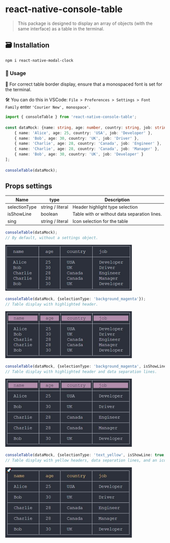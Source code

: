 # react-native-console-table

>This package is designed to display an array of objects (with the same interface) as a table in the terminal.

## 🗃️ Installation
`npm i react-native-modal-clock`

### 📖 Usage

📌 For correct table border display, ensure that a monospaced font is set for the terminal.

🛠️ You can do this in VSCode: `File > Preferences > Settings > Font Family` enter `'Courier New', monospace'`.

```typescript
import { consoleTable } from 'react-native-console-table';

const dataMock: {name: string, age: number, country: string, job: string}[] = [
    { name: 'Alice', age: 25, country: 'USA', job: 'Developer' },
    { name: 'Bob', age: 30, country: 'UK', job: 'Driver' },
    { name: 'Charlie', age: 28, country: 'Canada', job: 'Engineer' },
    { name: 'Charlie', age: 28, country: 'Canada', job: 'Manager' },
    { name: 'Bob', age: 30, country: 'UK', job: 'Developer' }
];

consoleTable(dataMock);
```
## Props settings

| Name | type | Description |
|--|--|--|
| selectionType | string / literal | Header highlight type selection |
| isShowLine | boolean | Table with or without data separation lines. |
| sing | string / literal | Icon selection for the table |


```typescript
consoleTable(dataMock);
// By default, without a settings object.
```

<img src="./img/1.JPG" alt="Описание изображения" width="400" >

```typescript
consoleTable(dataMock, {selectionType: 'background_magenta'});
// Table display with highlighted header.
```

<img src="./img/2.JPG" alt="Описание изображения" width="400" >

```typescript
consoleTable(dataMock, {selectionType: 'background_magenta', isShowLine: true});
// Table display with highlighted header and data separation lines.
```

<img src="./img/3.JPG" alt="Описание изображения" width="400" >

```typescript
consoleTable(dataMock, {selectionType: 'text_yellow', isShowLine: true, sing: 'rocket'});
// Table display with yellow headers, data separation lines, and an icon.
```

<img src="./img/4.JPG" alt="Описание изображения" width="400" >




